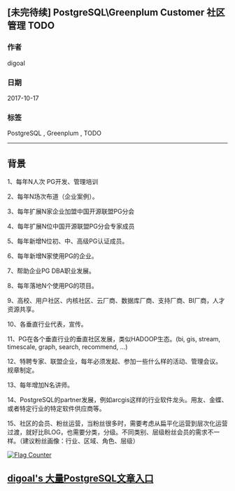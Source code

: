 ## [未完待续] PostgreSQL\Greenplum Customer 社区管理 TODO
                       
### 作者      
digoal      
      
### 日期       
2017-10-17  
        
### 标签      
PostgreSQL , Greenplum , TODO         
                  
----                  
                   
## 背景   
1、每年N人次 PG开发、管理培训

2、每年N场次布道（企业案例）。

3、每年扩展N家企业加盟中国开源联盟PG分会

4、每年扩展N位中国开源联盟PG分会专家成员

5、每年新增N位初、中、高级PG认证成员。

6、每年新增N家使用PG的企业。

7、帮助企业PG DBA职业发展。

8、每年落地N个使用PG的项目。

9、高校、用户社区、内核社区、云厂商、数据库厂商、支持厂商、BI厂商，人才资源共享。

10、各垂直行业代表，宣传。

11、PG在各个垂直行业的垂直社区发展，类似HADOOP生态。(bi, gis, stream, timescale, graph, search, recommend, ...)
 
12、特聘专家、联盟企业，每年必须发起、参加一些什么样的活动、管理会议。规章制定。

13、每年增加N名讲师。
  
14、PostgreSQL的partner发展，例如arcgis这样的行业软件龙头。用友、金蝶、或者特定行业的特定软件供应商等。
  
15、社区的会员、粉丝运营，当粉丝很多时，需要考虑从扁平化运营到层次化运营过渡，就好比BLOG，也需要分类，分级。不同类别、层级粉丝会员的需求不一样。（建议粉丝画像：行业、区域、角色、层级）    
  
<a rel="nofollow" href="http://info.flagcounter.com/h9V1"  ><img src="http://s03.flagcounter.com/count/h9V1/bg_FFFFFF/txt_000000/border_CCCCCC/columns_2/maxflags_12/viewers_0/labels_0/pageviews_0/flags_0/"  alt="Flag Counter"  border="0"  ></a>  
  
  
  
  
  
  
## [digoal's 大量PostgreSQL文章入口](https://github.com/digoal/blog/blob/master/README.md "22709685feb7cab07d30f30387f0a9ae")
  
